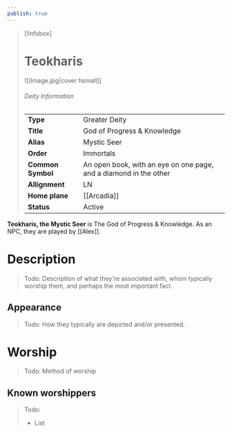 ```yaml
---
publish: true
---
```

> [!infobox]  
> # Teokharis
> ![[Image.jpg|cover hsmall]]  
> ###### Deity Information
> | | |  
> |---|---|  
> | **Type** | Greater Deity |
> | **Title** | God of Progress & Knowledge |
> | **Alias** | Mystic Seer | 
> | **Order** | Immortals |
> | **Common Symbol** | An open book, with an eye on one page, and a diamond in the other |
> | **Allignment** | LN |
> | **Home plane** | [[Arcadia]] |
> | **Status** | Active |

**Teokharis, the Mystic Seer** is The God of Progress & Knowledge. As an NPC, they are played by [[Alex]].
# Description
> Todo: Description of what they're associated with, whom typically worship them, and perhaps the most important fact.
## Appearance
> Todo: How they typically are depicted and/or presented.
# Worship
> Todo: Method of worship
## Known worshippers
> Todo: 
> - List